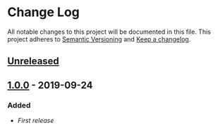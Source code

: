 # Change Log
All notable changes to this project will be documented in this file.
This project adheres to [Semantic Versioning](http://semver.org/) and [Keep a changelog](https://github.com/olivierlacan/keep-a-changelog).

## [Unreleased]

## [1.0.0] - 2019-09-24
### Added
- *First release*

[Unreleased]: https://github.com/idealista/mapnik_role/tree/develop
[1.0.0]: https://github.com/idealista/mapnik_role/tree/1.0.0